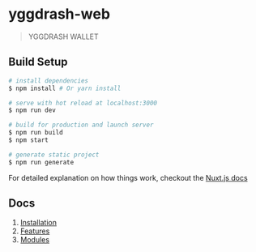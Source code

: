 # yggdrash-web

> YGGDRASH WALLET

## Build Setup

``` bash
# install dependencies
$ npm install # Or yarn install

# serve with hot reload at localhost:3000
$ npm run dev

# build for production and launch server
$ npm run build
$ npm start

# generate static project
$ npm run generate
```

For detailed explanation on how things work, checkout the [Nuxt.js docs](https://github.com/nuxt/nuxt.js)

## Docs

1. [Installation](./docs/install.md)
2. [Features](./docs/features.md)
3. [Modules](./docs/modules.md)